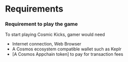 # Requirements

### **Requirement to play the game**
To start playing Cosmic Kicks, gamer would need 
 - Internet connection, Web Browser
 - A Cosmos ecosystem compatible wallet such as Keplr
 - [A Cosmos Appchain token] to pay for transaction fees


<!-- Visit [game](https://app.fantomkicks.com) to start playing. -->
